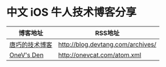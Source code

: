 中文 iOS 牛人技术博客分享
=========


博客地址 | RSS地址
----- | -----
[唐巧的技术博客](http://blog.devtang.com/) | <http://blog.devtang.com/archives/>
[OneV's Den](http://onevcat.com) | <http://onevcat.com/atom.xml>
